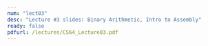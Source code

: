 ```yaml
---
num: "lect03"
desc: "Lecture #3 slides: Binary Arithmetic, Intro to Assembly"
ready: false
pdfurl: /lectures/CS64_Lecture03.pdf
---
```


